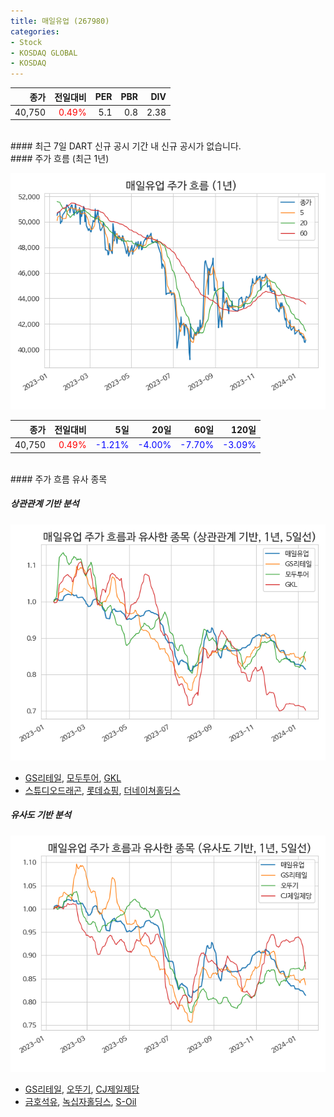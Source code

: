```yaml
---
title: 매일유업 (267980)
categories:
- Stock
- KOSDAQ GLOBAL
- KOSDAQ
---
```


|종가|전일대비|PER|PBR|DIV|
|---:|-------:|--:|--:|--:|
|40,750|<span style="color: red">0.49%</span>|5.1|0.8|2.38|

<!-- more -->

<br>
#### 최근 7일 DART 신규 공시
기간 내 신규 공시가 없습니다.

<br>
#### 주가 흐름 (최근 1년)

![267980](/assets/images/stock/267980.png)

|종가|전일대비|5일|20일|60일|120일|
|---:|-------:|--:|---:|---:|----:|
|40,750|<span style="color: red">0.49%</span>|<span style="color: blue">-1.21%</span>|<span style="color: blue">-4.00%</span>|<span style="color: blue">-7.70%</span>|<span style="color: blue">-3.09%</span>|

<br>
#### 주가 흐름 유사 종목

##### 상관관계 기반 분석

![267980](/assets/images/stock/267980_corr.png)
- [GS리테일](/007070/), [모두투어](/080160/), [GKL](/114090/)
- [스튜디오드래곤](/253450/), [롯데쇼핑](/023530/), [더네이쳐홀딩스](/298540/)

##### 유사도 기반 분석

![267980](/assets/images/stock/267980_sim.png)
- [GS리테일](/007070/), [오뚜기](/007310/), [CJ제일제당](/097950/)
- [금호석유](/011780/), [녹십자홀딩스](/005250/), [S-Oil](/010950/)